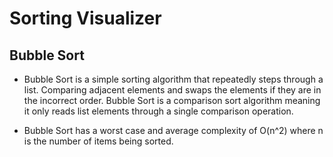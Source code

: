Sorting Visualizer
==================

Bubble Sort
------------
- Bubble Sort is a simple sorting algorithm that repeatedly steps through a list. Comparing adjacent elements and swaps the elements if they are in the incorrect order. Bubble Sort is a comparison sort algorithm meaning it only reads list elements through a single comparison operation.

- Bubble Sort has a worst case and average complexity of O(n^2) where n is the number of items being sorted.
